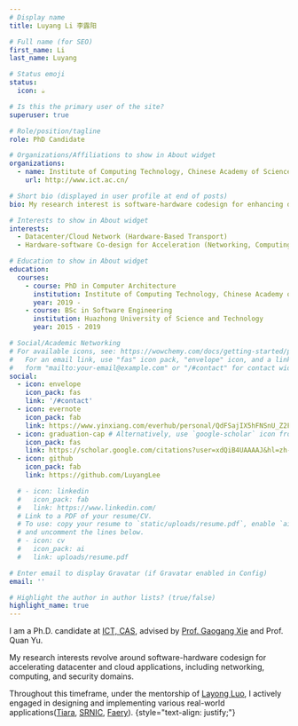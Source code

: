 ```yaml
---
# Display name
title: Luyang Li 李露阳

# Full name (for SEO)
first_name: Li
last_name: Luyang

# Status emoji
status:
  icon: ☕️

# Is this the primary user of the site?
superuser: true

# Role/position/tagline
role: PhD Candidate

# Organizations/Affiliations to show in About widget
organizations:
  - name: Institute of Computing Technology, Chinese Academy of Sciences
    url: http://www.ict.ac.cn/

# Short bio (displayed in user profile at end of posts)
bio: My research interest is software-hardware codesign for enhancing datacenter application acceleration, including computation, networking, and security.

# Interests to show in About widget
interests:
  - Datacenter/Cloud Network (Hardware-Based Transport)
  - Hardware-software Co-design for Acceleration (Networking, Computing, Security).

# Education to show in About widget
education:
  courses:
    - course: PhD in Computer Architecture
      institution: Institute of Computing Technology, Chinese Academy of Sciences
      year: 2019 -
    - course: BSc in Software Engineering
      institution: Huazhong University of Science and Technology
      year: 2015 - 2019

# Social/Academic Networking
# For available icons, see: https://wowchemy.com/docs/getting-started/page-builder/#icons
#   For an email link, use "fas" icon pack, "envelope" icon, and a link in the
#   form "mailto:your-email@example.com" or "/#contact" for contact widget.
social:
  - icon: envelope
    icon_pack: fas
    link: '/#contact'
  - icon: evernote
    icon_pack: fab
    link: https://www.yinxiang.com/everhub/personal/QdFSajIX5hFNSnU_Z2FyNw?SetAuthToken=True&utm_source=yinxiang_app&utm_medium=mac&csrfBusterToken=U%3D15c03f0%3AP%3D%2F%3AE%3D18a06ad59de%3AS%3Ddbc51f23f9bb0fc3f7bad0238d7b18b0
  - icon: graduation-cap # Alternatively, use `google-scholar` icon from `ai` icon pack
    icon_pack: fas
    link: https://scholar.google.com/citations?user=xdQiB4UAAAAJ&hl=zh-CN
  - icon: github
    icon_pack: fab
    link: https://github.com/LuyangLee

  # - icon: linkedin
  #   icon_pack: fab
  #   link: https://www.linkedin.com/
  # Link to a PDF of your resume/CV.
  # To use: copy your resume to `static/uploads/resume.pdf`, enable `ai` icons in `params.yaml`,
  # and uncomment the lines below.
  # - icon: cv
  #   icon_pack: ai
  #   link: uploads/resume.pdf

# Enter email to display Gravatar (if Gravatar enabled in Config)
email: ''

# Highlight the author in author lists? (true/false)
highlight_name: true
---
```

I am a Ph.D. candidate at [ICT, CAS](http://www.ict.ac.cn/), advised by [Prof. Gaogang Xie](https://people.ucas.ac.cn/~_xie?language=en) and Prof. Quan Yu.

My research interests revolve around software-hardware codesign for accelerating datacenter and cloud applications, including networking, computing, and security domains.

Throughout this timeframe, under the mentorship of [Layong Luo](https://luolayong.com/), I actively engaged in designing and implementing various real-world applications([Tiara](https://www.usenix.org/conference/nsdi22/presentation/zeng), [SRNIC](https://www.usenix.org/conference/nsdi23/presentation/wang-zilong), [Faery](https://www.usenix.org/conference/osdi22/presentation/zeng)).
{style="text-align: justify;"}

